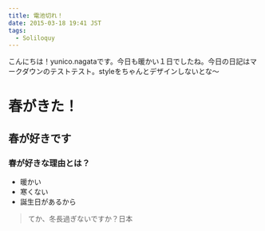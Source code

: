 ```yaml
---
title: 電池切れ！
date: 2015-03-18 19:41 JST
tags:
  - Soliloquy
---
```

こんにちは！yunico.nagataです。今日も暖かい１日でしたね。今日の日記はマークダウンのテストテスト。styleをちゃんとデザインしないとな〜

# 春がきた！

## 春が好きです

### 春が好きな理由とは？

- 暖かい
- 寒くない
- 誕生日があるから

> てか、冬長過ぎないですか？日本



